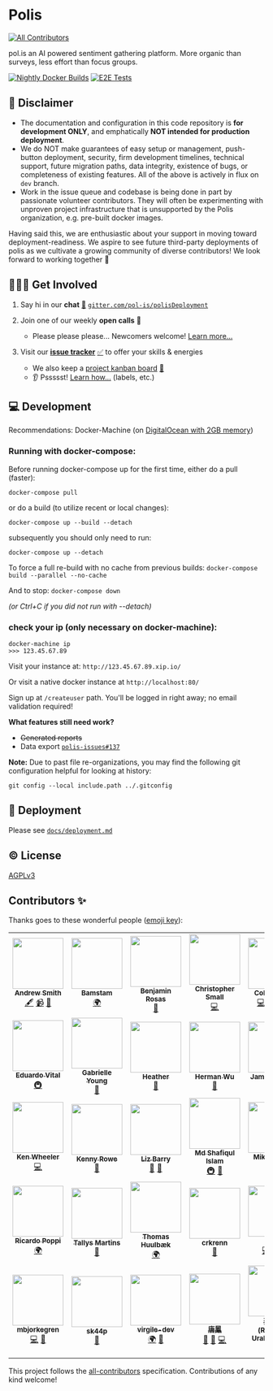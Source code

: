 # Polis
<!-- ALL-CONTRIBUTORS-BADGE:START - Do not remove or modify this section -->
[![All Contributors](https://img.shields.io/badge/all_contributors-33-orange.svg?style=flat-square)](#contributors-)
<!-- ALL-CONTRIBUTORS-BADGE:END -->
pol.is an AI powered sentiment gathering platform. More organic than surveys, less effort than focus groups.

<!-- Changes to badge text in URLs below, require changes to "name" value in .github/workflows/*.yml -->
[![Nightly Docker Builds](https://github.com/pol-is/polisServer/workflows/Nightly%20Docker%20Builds/badge.svg)][nightlies]
[![E2E Tests](https://github.com/pol-is/polisServer/workflows/E2E%20Tests/badge.svg)][e2e-tests]

   [nightlies]: https://hub.docker.com/u/polisdemo
   [e2e-tests]: https://github.com/pol-is/polisServer/actions?query=workflow%3A%22E2E+Tests%22

## :construction: Disclaimer

- The documentation and configuration in this code repository is **for development ONLY**,
and emphatically **NOT intended for production deployment**.
- We do NOT make guarantees of easy setup or management, push-button deployment, security,
firm development timelines, technical support, future migration paths, data integrity,
existence of bugs, or completeness of existing features.
All of the above is actively in flux on `dev` branch.
- Work in the issue queue and codebase is being done in part by passionate volunteer contributors.
They will often be experimenting with unproven project infrastructure that is unsupported by the Polis organization,
e.g. pre-built docker images.

Having said this, we are enthusiastic about your support in moving toward deployment-readiness.
We aspire to see future third-party deployments of polis as we cultivate a growing community of diverse contributors!
We look forward to working together :tada:

## 🙋🏾‍♀️ Get Involved

1. Say hi in our **chat** [:speech_balloon:][chat] [`gitter.com/pol-is/polisDeployment`][chat]
2. Join one of our weekly **open calls** :microphone:
    - Please please please... Newcomers welcome! [Learn more...][calls-about]
3. Visit our [**issue tracker**][issues] [:white_check_mark:][issues] to offer your skills & energies
    - We also keep a [project kanban board][board] [:checkered_flag:][board]
    - :ear: Pssssst! [Learn how...][contributing] (labels, etc.)

   [chat]: https://gitter.im/pol-is/polisDeployment
   [calls-about]: /CONTRIBUTING.md#telephone_receiver-open-calls
   [issues]: https://github.com/pol-is/polisServer/issues
   [board]: https://github.com/orgs/pol-is/projects/1
   [contributing]: /CONTRIBUTING.md#how-we-work

## 💻 Development

Recommendations: Docker-Machine (on [DigitalOcean with 2GB memory][do-tut])

   [do-tut]: https://www.digitalocean.com/community/tutorials/how-to-provision-and-manage-remote-docker-hosts-with-docker-machine-on-ubuntu-16-04


### Running with docker-compose:

Before running docker-compose up for the first time,
either do a pull (faster):

`docker-compose pull`

or do a build (to utilize recent or local changes):

`docker-compose up --build --detach`

subsequently you should only need to run:

`docker-compose up --detach`

To force a full re-build with no cache from previous builds:
`docker-compose build --parallel --no-cache`

And to stop:
`docker-compose down`

_(or Ctrl+C if you did not run with --detach)_

### check your ip (only necessary on docker-machine):
```
docker-machine ip
>>> 123.45.67.89
```

Visit your instance at: `http://123.45.67.89.xip.io/`

Or visit a native docker instance at `http://localhost:80/`

Sign up at `/createuser` path. You'll be logged in right away; no email validation required!

**What features still need work?**
- ~~Generated reports~~
- Data export [`polis-issues#137`](https://github.com/pol-is/polis-issues/issues/137)

**Note:** Due to past file re-organizations, you may find the following git configuration helpful for looking at history:

```
git config --local include.path ../.gitconfig
```

## 🚀 Deployment

Please see [`docs/deployment.md`](/docs/deployment.md)

## ©️  License

[AGPLv3](/LICENSE)

## Contributors ✨

Thanks goes to these wonderful people ([emoji key](https://allcontributors.org/docs/en/emoji-key)):

<!-- ALL-CONTRIBUTORS-LIST:START - Do not remove or modify this section -->
<!-- prettier-ignore-start -->
<!-- markdownlint-disable -->
<table>
  <tr>
    <td align="center"><a href="http://pol.is"><img src="https://avatars3.githubusercontent.com/u/8118319?v=4" width="100px;" alt=""/><br /><sub><b>Andrew Smith</b></sub></a><br /><a href="#content-ajsmitha7" title="Content">🖋</a> <a href="#video-ajsmitha7" title="Videos">📹</a> <a href="https://github.com/pol-is-trial-balloon/polis/issues?q=author%3Aajsmitha7" title="Bug reports">🐛</a></td>
    <td align="center"><a href="https://github.com/bamstam"><img src="https://avatars3.githubusercontent.com/u/9203888?v=4" width="100px;" alt=""/><br /><sub><b>Bamstam</b></sub></a><br /><a href="#translation-bamstam" title="Translation">🌍</a></td>
    <td align="center"><a href="https://sudo-science.com"><img src="https://avatars0.githubusercontent.com/u/35609?v=4" width="100px;" alt=""/><br /><sub><b>Benjamin Rosas</b></sub></a><br /><a href="https://github.com/pol-is-trial-balloon/polis/pulls?q=is%3Apr+reviewed-by%3AballPointPenguin" title="Reviewed Pull Requests">👀</a></td>
    <td align="center"><a href="http://www.metasoarous.com"><img src="https://avatars3.githubusercontent.com/u/88556?v=4" width="100px;" alt=""/><br /><sub><b>Christopher Small</b></sub></a><br /><a href="https://github.com/pol-is-trial-balloon/polis/commits?author=metasoarous" title="Code">💻</a></td>
    <td align="center"><a href="https://pol.is"><img src="https://avatars3.githubusercontent.com/u/1770265?v=4" width="100px;" alt=""/><br /><sub><b>Colin Megill</b></sub></a><br /><a href="https://github.com/pol-is-trial-balloon/polis/commits?author=colinmegill" title="Code">💻</a> <a href="#fundingFinding-colinmegill" title="Funding Finding">🔍</a> <a href="#talk-colinmegill" title="Talks">📢</a> <a href="#business-colinmegill" title="Business development">💼</a></td>
    <td align="center"><a href="https://github.com/drewhart"><img src="https://avatars0.githubusercontent.com/u/6105510?v=4" width="100px;" alt=""/><br /><sub><b>Drew Hart</b></sub></a><br /><a href="#translation-drewhart" title="Translation">🌍</a></td>
    <td align="center"><a href="https://www.ime.usp.br/~dguedes/"><img src="https://avatars3.githubusercontent.com/u/7079397?v=4" width="100px;" alt=""/><br /><sub><b>Dylan Guedes</b></sub></a><br /><a href="https://github.com/pol-is-trial-balloon/polis/commits?author=DylanGuedes" title="Tests">⚠️</a></td>
  </tr>
  <tr>
    <td align="center"><a href="https://linktr.ee/vital.edu"><img src="https://avatars0.githubusercontent.com/u/5282301?v=4" width="100px;" alt=""/><br /><sub><b>Eduardo Vital</b></sub></a><br /><a href="#infra-vital-edu" title="Infrastructure (Hosting, Build-Tools, etc)">🚇</a></td>
    <td align="center"><a href="https://github.com/fractalcactus"><img src="https://avatars2.githubusercontent.com/u/8527715?v=4" width="100px;" alt=""/><br /><sub><b>Gabrielle Young</b></sub></a><br /><a href="https://github.com/pol-is-trial-balloon/polis/commits?author=fractalcactus" title="Documentation">📖</a></td>
    <td align="center"><a href="http://TBD"><img src="https://avatars2.githubusercontent.com/u/416681?v=4" width="100px;" alt=""/><br /><sub><b>Heather</b></sub></a><br /><a href="https://github.com/pol-is-trial-balloon/polis/commits?author=heatherm" title="Documentation">📖</a></td>
    <td align="center"><a href="https://herman-wu.github.io/blogs/"><img src="https://avatars3.githubusercontent.com/u/10748637?v=4" width="100px;" alt=""/><br /><sub><b>Herman Wu </b></sub></a><br /><a href="https://github.com/pol-is-trial-balloon/polis/issues?q=author%3AHerman-Wu" title="Bug reports">🐛</a></td>
    <td align="center"><a href="https://triumphtech.io"><img src="https://avatars1.githubusercontent.com/u/9715064?v=4" width="100px;" alt=""/><br /><sub><b>James Barlow</b></sub></a><br /><a href="https://github.com/pol-is-trial-balloon/polis/issues?q=author%3AJdesk" title="Bug reports">🐛</a></td>
    <td align="center"><a href="https://github.com/joel-zilliqa"><img src="https://avatars0.githubusercontent.com/u/56012934?v=4" width="100px;" alt=""/><br /><sub><b>Joel Lim</b></sub></a><br /><a href="https://github.com/pol-is-trial-balloon/polis/issues?q=author%3Ajoel-zilliqa" title="Bug reports">🐛</a></td>
    <td align="center"><a href="http://joenio.me"><img src="https://avatars0.githubusercontent.com/u/44172?v=4" width="100px;" alt=""/><br /><sub><b>Joenio Costa</b></sub></a><br /><a href="https://github.com/pol-is-trial-balloon/polis/commits?author=joenio" title="Documentation">📖</a></td>
  </tr>
  <tr>
    <td align="center"><a href="http://kenwheeler.github.io"><img src="https://avatars2.githubusercontent.com/u/286616?v=4" width="100px;" alt=""/><br /><sub><b>Ken Wheeler</b></sub></a><br /><a href="https://github.com/pol-is-trial-balloon/polis/commits?author=kenwheeler" title="Code">💻</a></td>
    <td align="center"><a href="http://onchain.consulting"><img src="https://avatars3.githubusercontent.com/u/6291612?v=4" width="100px;" alt=""/><br /><sub><b>Kenny Rowe</b></sub></a><br /><a href="https://github.com/pol-is-trial-balloon/polis/issues?q=author%3Akennyrowe" title="Bug reports">🐛</a></td>
    <td align="center"><a href="https://github.com/ebarry"><img src="https://avatars1.githubusercontent.com/u/161439?v=4" width="100px;" alt=""/><br /><sub><b>Liz Barry</b></sub></a><br /><a href="#talk-ebarry" title="Talks">📢</a> <a href="#blog-ebarry" title="Blogposts">📝</a></td>
    <td align="center"><a href="https://linkedin.com/in/uzzal2k5"><img src="https://avatars0.githubusercontent.com/u/5254162?v=4" width="100px;" alt=""/><br /><sub><b>Md Shafiqul Islam</b></sub></a><br /><a href="#infra-uzzal2k5" title="Infrastructure (Hosting, Build-Tools, etc)">🚇</a> <a href="#question-uzzal2k5" title="Answering Questions">💬</a></td>
    <td align="center"><a href="http://openconcept.ca"><img src="https://avatars0.githubusercontent.com/u/116832?v=4" width="100px;" alt=""/><br /><sub><b>Mike Gifford</b></sub></a><br /><a href="#a11y-mgifford" title="Accessibility">️️️️♿️</a></td>
    <td align="center"><a href="http://nodescription.net"><img src="https://avatars2.githubusercontent.com/u/305339?v=4" width="100px;" alt=""/><br /><sub><b>Patrick Connolly</b></sub></a><br /><a href="https://github.com/pol-is-trial-balloon/polis/commits?author=patcon" title="Code">💻</a> <a href="#infra-patcon" title="Infrastructure (Hosting, Build-Tools, etc)">🚇</a> <a href="#talk-patcon" title="Talks">📢</a> <a href="https://github.com/pol-is-trial-balloon/polis/pulls?q=is%3Apr+reviewed-by%3Apatcon" title="Reviewed Pull Requests">👀</a></td>
    <td align="center"><a href="http://www.societenumerique.gouv.fr"><img src="https://avatars3.githubusercontent.com/u/12126587?v=4" width="100px;" alt=""/><br /><sub><b>Pierre-Louis Rolle</b></sub></a><br /><a href="#translation-PLrolle" title="Translation">🌍</a></td>
  </tr>
  <tr>
    <td align="center"><a href="https://github.com/ricardopoppi"><img src="https://avatars3.githubusercontent.com/u/1162183?v=4" width="100px;" alt=""/><br /><sub><b>Ricardo Poppi</b></sub></a><br /><a href="#translation-ricardopoppi" title="Translation">🌍</a></td>
    <td align="center"><a href="https://github.com/tallysmartins"><img src="https://avatars3.githubusercontent.com/u/3032943?v=4" width="100px;" alt=""/><br /><sub><b>Tallys Martins</b></sub></a><br /><a href="https://github.com/pol-is-trial-balloon/polis/issues?q=author%3Atallysmartins" title="Bug reports">🐛</a></td>
    <td align="center"><a href="https://github.com/huulbaek"><img src="https://avatars0.githubusercontent.com/u/1862741?v=4" width="100px;" alt=""/><br /><sub><b>Thomas Huulbæk</b></sub></a><br /><a href="#translation-huulbaek" title="Translation">🌍</a></td>
    <td align="center"><a href="https://github.com/crkrenn"><img src="https://avatars2.githubusercontent.com/u/6069975?v=4" width="100px;" alt=""/><br /><sub><b>crkrenn</b></sub></a><br /><a href="https://github.com/pol-is-trial-balloon/polis/pulls?q=is%3Apr+reviewed-by%3Acrkrenn" title="Reviewed Pull Requests">👀</a></td>
    <td align="center"><a href="https://github.com/misscs"><img src="https://avatars1.githubusercontent.com/u/51812?v=4" width="100px;" alt=""/><br /><sub><b>cs</b></sub></a><br /><a href="https://github.com/pol-is-trial-balloon/polis/commits?author=misscs" title="Code">💻</a> <a href="https://github.com/pol-is-trial-balloon/polis/commits?author=misscs" title="Documentation">📖</a> <a href="#design-misscs" title="Design">🎨</a></td>
    <td align="center"><a href="https://github.com/dav-idcox"><img src="https://avatars1.githubusercontent.com/u/10424822?v=4" width="100px;" alt=""/><br /><sub><b>dav-idcox</b></sub></a><br /><a href="https://github.com/pol-is-trial-balloon/polis/commits?author=dav-idcox" title="Documentation">📖</a></td>
    <td align="center"><a href="http://deepwinterdevelopment.com"><img src="https://avatars2.githubusercontent.com/u/581906?v=4" width="100px;" alt=""/><br /><sub><b>light24bulbs</b></sub></a><br /><a href="https://github.com/pol-is-trial-balloon/polis/commits?author=light24bulbs" title="Code">💻</a></td>
  </tr>
  <tr>
    <td align="center"><a href="https://github.com/mbjorkegren"><img src="https://avatars3.githubusercontent.com/u/2016166?v=4" width="100px;" alt=""/><br /><sub><b>mbjorkegren</b></sub></a><br /><a href="https://github.com/pol-is-trial-balloon/polis/commits?author=mbjorkegren" title="Code">💻</a> <a href="#question-mbjorkegren" title="Answering Questions">💬</a></td>
    <td align="center"><a href="https://github.com/sk44p"><img src="https://avatars1.githubusercontent.com/u/36816860?v=4" width="100px;" alt=""/><br /><sub><b>sk44p</b></sub></a><br /><a href="https://github.com/pol-is-trial-balloon/polis/issues?q=author%3Ask44p" title="Bug reports">🐛</a></td>
    <td align="center"><a href="http://virgile-dev.github.io"><img src="https://avatars0.githubusercontent.com/u/11473995?v=4" width="100px;" alt=""/><br /><sub><b>virgile-dev</b></sub></a><br /><a href="#translation-virgile-dev" title="Translation">🌍</a> <a href="https://github.com/pol-is-trial-balloon/polis/issues?q=author%3Avirgile-dev" title="Bug reports">🐛</a></td>
    <td align="center"><a href="http://www.linkedin.com/in/tangaudrey"><img src="https://avatars1.githubusercontent.com/u/20723?v=4" width="100px;" alt=""/><br /><sub><b>唐鳳</b></sub></a><br /><a href="https://github.com/pol-is-trial-balloon/polis/issues?q=author%3Aaudreyt" title="Bug reports">🐛</a> <a href="#blog-audreyt" title="Blogposts">📝</a> <a href="https://github.com/pol-is-trial-balloon/polis/commits?author=audreyt" title="Code">💻</a></td>
    <td align="center"><a href="http://sais.tw/"><img src="https://avatars3.githubusercontent.com/u/2368060?v=4" width="100px;" alt=""/><br /><sub><b>蔡仲明 (Romulus Urakagi Tsai)</b></sub></a><br /><a href="https://github.com/pol-is-trial-balloon/polis/commits?author=urakagi" title="Code">💻</a></td>
  </tr>
</table>

<!-- markdownlint-enable -->
<!-- prettier-ignore-end -->
<!-- ALL-CONTRIBUTORS-LIST:END -->

This project follows the [all-contributors](https://github.com/all-contributors/all-contributors) specification. Contributions of any kind welcome!